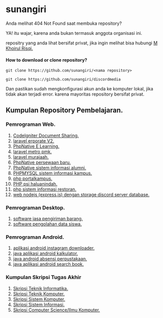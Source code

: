# sunangiri

Anda melihat 404 Not Found saat membuka repository?

YA! itu wajar, karena anda bukan termasuk anggota organisasi ini.

repositry yang anda lihat bersifat privat,
jika ingin melihat bisa hubungi [M Khoirul Risqi.](https://github.com/risqikhoirul)

#### How to download or clone repository?
  ` git clone https://github.com/sunangiri/<nama repository> `
```
git clone https://github.com/sunangiri/discordmedia
```
Dan pastikan sudah mengkonfigurasi akun anda ke komputer lokal, jika tidak akan terjadi error.
karena mayoritas repository bersifat privat.


## Kumpulan Repository Pembelajaran.

### Pemrograman Web.
1. [CodeIgniter Document Sharing.](https://github.com/sunangiri/CodeIgniter-Document-Sharing)
2. [laravel erporate V2.](https://github.com/sunangiri/laravel-erporateV2)
3. [PhpNative E Learning.](https://github.com/sunangiri/PhpNative-E-Learning)
4. [laravel metro pmk.](https://github.com/sunangiri/laravel-metro-pmk)
5. [laravel murajaah.](https://github.com/sunangiri/laravel-murajah)
6. [PhpNative persewaan baru.](https://github.com/sunangiri/PhpNative-persewaan-baru)
7. [PhpNative sistem informasi alumni.](https://github.com/sunangiri/PhpNative-sistem-informasi-alumni)
8. [PHPMYSQL sistem informasi kampus.](https://github.com/sunangiri/PHPMYSQL-sistem-informasi-kampus)
9. [php portalkampus.](https://github.com/sunangiri/php-portal-kampus)
10. [PHP psi haluanindah.](https://github.com/sunangiri/psi-haluanindah)
11. [php sistem informasi restoran.](https://github.com/sunangiri/php-sistem-informasi-restoran)
12. [web nodejs (express.js) dengan storage discord server database.](https://github.com/sunangiri/discordmedia)

### Pemrograman Desktop.
1. [software jasa pengiriman barang.](https://github.com/sunangiri/software-jasa-pengiriman-barang)
2. [software pengolahan data siswa.](https://github.com/sunangiri/software-pengolahan-data-siswa)

### Pemrograman Android.
1. [aplikasi android instagram downloader.](https://github.com/sunangiri/aplikasi-android-instagram-downloader)
2. [java aplikasi android kalkulator.](https://github.com/sunangiri/aplikasi-android-kalkulator)
3. [java android absensi perpustakaan.](https://github.com/sunangiri/android-absensi-perpustakaan)
4. [java aplikasi android search book.](https://github.com/sunangiri/aplikasi-android-search-book)

### Kumpulan Skripsi Tugas Akhir
1. [Skripsi Teknik Informatika.](https://github.com/sunangiri/Skripsi-Teknik-Informatika)
2. [Skripsi Teknik Komputer.](https://github.com/sunangiri/Skripsi-Teknik-Komputer)
3. [Skripsi Sistem Komputer.](https://github.com/sunangiri/Skripsi-Sistem-Komputer)
4. [Skripsi Sistem Informasi.](https://github.com/sunangiri/Skripsi-Sistem-Informasi)
5. [Skripsi Computer Science/Ilmu Komputer.](https://github.com/sunangiri/Skripsi-Ilmu-Komputer)
